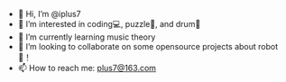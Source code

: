 - 👋 Hi, I’m @iplus7
- 👀 I’m interested in coding💻, puzzle🧩, and drum🥁
- 🌱 I’m currently learning music theory
- 💞️ I’m looking to collaborate on some opensource projects about robot🤖️！
- 📫 How to reach me: plus7@163.com

<!---
iplus7/iplus7 is a ✨ special ✨ repository because its `README.md` (this file) appears on your GitHub profile.
You can click the Preview link to take a look at your changes.
--->
